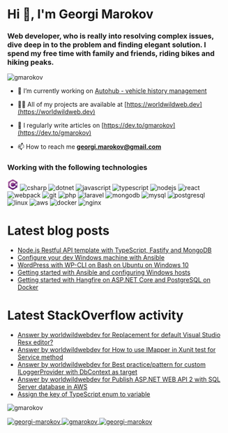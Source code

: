 <h1 align="left">
    Hi 👋, I'm Georgi Marokov
</h1>  
<h3 align="left">
    Web developer, who is really into resolving complex issues, dive deep in to the problem and finding elegant solution. I spend my free time with family and friends, riding bikes and hiking peaks.
</h3>  
<p align="left"> 
    <img src="https://komarev.com/ghpvc/?username=gmarokov" alt="gmarokov" /> 
</p>  
  
- 🔭 I’m currently working on [Autohub - vehicle history management](https://autohub.bg)  
  
- 👨‍💻 All of my projects are available at [https://worldwildweb.dev](https://worldwildweb.dev)  
  
- 📝 I regularly write articles on [https://dev.to/gmarokov](https://dev.to/gmarokov)  
  
- 📫 How to reach me **georgi.marokov@gmail.com** 


<h3 align="left">Working with the following technologies</h3>
<p align="left">
    <img src="https://raw.githubusercontent.com/devicons/devicon/master/icons/csharp/csharp-original.svg" alt="csharp" width="25" height="25"/> 
    <img src="https://devicons.github.io/devicon/devicon.git/icons/csharp/csharp-original.svg" alt="csharp" width="25" height="25"/> 
    <img src="https://devicons.github.io/devicon/devicon.git/icons/dot-net/dot-net-original-wordmark.svg" alt="dotnet" width="25" height="25"/> 
    <img src="https://devicons.github.io/devicon/devicon.git/icons/javascript/javascript-original.svg" alt="javascript" width="25" height="25"/>
    <img src="https://devicons.github.io/devicon/devicon.git/icons/typescript/typescript-original.svg" alt="typescript" width="25" height="25"/> 
    <img src="https://devicons.github.io/devicon/devicon.git/icons/nodejs/nodejs-original-wordmark.svg" alt="nodejs" width="25" height="25"/> 
    <img src="https://devicons.github.io/devicon/devicon.git/icons/react/react-original-wordmark.svg" alt="react" width="25" height="25"/> 
    <img src="https://devicons.github.io/devicon/devicon.git/icons/webpack/webpack-original.svg" alt="webpack" width="25" height="25"/>
    <img src="https://devicons.github.io/devicon/devicon.git/icons/git/git-original.svg" alt="git" width="25" height="25"/>
    <img src="https://devicons.github.io/devicon/devicon.git/icons/php/php-original.svg" alt="php" width="25" height="25"/> 
    <img src="https://devicons.github.io/devicon/devicon.git/icons/laravel/laravel-plain-wordmark.svg" alt="laravel" width="25" height="25"/> 
    <img src="https://devicons.github.io/devicon/devicon.git/icons/mongodb/mongodb-original-wordmark.svg" alt="mongodb" width="25" height="25"/> 
    <img src="https://devicons.github.io/devicon/devicon.git/icons/mysql/mysql-original-wordmark.svg" alt="mysql" width="25" height="25"/> 
    <img src="https://devicons.github.io/devicon/devicon.git/icons/postgresql/postgresql-original-wordmark.svg" alt="postgresql" width="25" height="25"/> 
    <img src="https://devicons.github.io/devicon/devicon.git/icons/linux/linux-original.svg" alt="linux" width="25" height="25"/> 
    <img src="https://devicons.github.io/devicon/devicon.git/icons/amazonwebservices/amazonwebservices-original-wordmark.svg" alt="aws" width="25" height="25"/> 
    <img src="https://devicons.github.io/devicon/devicon.git/icons/docker/docker-original-wordmark.svg" alt="docker" width="25" height="25"/> 
    <img src="https://devicons.github.io/devicon/devicon.git/icons/nginx/nginx-original.svg" alt="nginx" width="25" height="25"/>
</p>

# Latest blog posts
<!-- BLOG-POST-LIST:START -->
- [Node.js Restful API template with TypeScript, Fastify and MongoDB](https://dev.to/gmarokov/node-js-restful-api-template-with-typescript-fastify-and-mongodb-4ceo)
- [Configure your dev Windows machine with Ansible](https://dev.to/gmarokov/configure-your-dev-windows-machine-with-ansible-41aj)
- [WordPress with WP-CLI on Bash on Ubuntu on Windows 10](https://dev.to/gmarokov/wordpress-with-wp-cli-on-bash-on-ubuntu-on-windows-10-4dpg)
- [Getting started with Ansible and configuring Windows hosts](https://dev.to/gmarokov/getting-started-with-ansible-and-configuring-windows-hosts-20nd)
- [Getting started with Hangfire on ASP.NET Core and PostgreSQL on Docker](https://dev.to/gmarokov/getting-started-with-hangfire-on-asp-net-core-and-postgresql-on-docker-56ak)
<!-- BLOG-POST-LIST:END -->

# Latest StackOverflow activity
<!-- STACKOVERFLOW:START -->
- [Answer by worldwildwebdev for Replacement for default Visual Studio Resx editor?](https://stackoverflow.com/questions/2067635/replacement-for-default-visual-studio-resx-editor/64400047#64400047)
- [Answer by worldwildwebdev for How to use IMapper in Xunit test for Service method](https://stackoverflow.com/questions/63950084/how-to-use-imapper-in-xunit-test-for-service-method/63951931#63951931)
- [Answer by worldwildwebdev for Best practice/pattern for custom ILoggerProvider with DbContext as target](https://stackoverflow.com/questions/59956210/best-practice-pattern-for-custom-iloggerprovider-with-dbcontext-as-target/62835577#62835577)
- [Answer by worldwildwebdev for Publish ASP.NET WEB API 2 with SQL Server database in AWS](https://stackoverflow.com/questions/43583790/publish-asp-net-web-api-2-with-sql-server-database-in-aws/61032219#61032219)
- [Assign the key of TypeScript enum to variable](https://stackoverflow.com/questions/61031637/assign-the-key-of-typescript-enum-to-variable)
<!-- STACKOVERFLOW:END -->
  
<p align="left"> 
    <img src="https://github-readme-stats.vercel.app/api?username=gmarokov&show_icons=true" alt="gmarokov" /> 
</p>  
  
<p align="left">  
    <a href="https://gitlab.com/gmarokov" target="blank">
        <img align="center" src="https://cdn.jsdelivr.net/npm/simple-icons@3.0.1/icons/gitlab.svg" alt="georgi-marokov" height="30" width="30" />
    </a>  
    <a href="https://dev.to/gmarokov" target="blank">
        <img align="center" src="https://cdn.jsdelivr.net/npm/simple-icons@3.0.1/icons/dev-dot-to.svg" alt="gmarokov" height="30" width="30" />
    </a>  
    <a href="https://linkedin.com/in/georgi-marokov" target="blank">
        <img align="center" src="https://cdn.jsdelivr.net/npm/simple-icons@3.0.1/icons/linkedin.svg" alt="georgi-marokov" height="30" width="30" />
    </a>  
</p>
